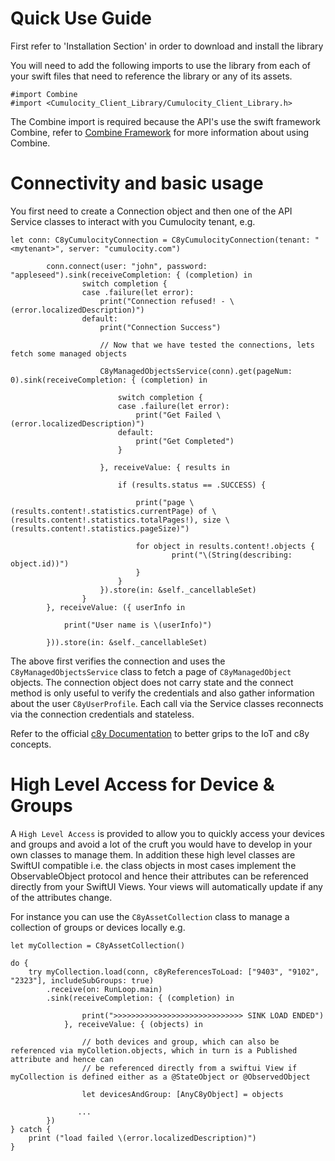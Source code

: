 # Quick Use Guide #

First refer to 'Installation Section' in order to download and install the library

You will need to add the following imports to use the library from each of your swift files
that need to reference the library or any of its assets.

```
#import Combine
#import <Cumulocity_Client_Library/Cumulocity_Client_Library.h>
```

The Combine import is required because the API's use the swift framework Combine, refer to [Combine Framework](https://developer.apple.com/documentation/combine) for more information about using Combine.

# Connectivity and basic usage #

You first need to create a Connection object and then one of the API Service classes to interact with you Cumulocity tenant, e.g.

```
let conn: C8yCumulocityConnection = C8yCumulocityConnection(tenant: "<mytenant>", server: "cumulocity.com")

        conn.connect(user: "john", password: "appleseed").sink(receiveCompletion: { (completion) in
                switch completion {
                case .failure(let error):
                    print("Connection refused! - \(error.localizedDescription)")
                default:
                    print("Connection Success")
                    
                    // Now that we have tested the connections, lets fetch some managed objects
                    
                    C8yManagedObjectsService(conn).get(pageNum: 0).sink(receiveCompletion: { (completion) in
                    
                        switch completion {
                        case .failure(let error):
                            print("Get Failed \(error.localizedDescription)")
                        default:
                            print("Get Completed")
                        }
                        
                    }, receiveValue: { results in
                    
                        if (results.status == .SUCCESS) {
                    
                            print("page \(results.content!.statistics.currentPage) of \(results.content!.statistics.totalPages!), size \(results.content!.statistics.pageSize)")
                    
                            for object in results.content!.objects {
                                    print("\(String(describing: object.id))")
                            }
                        }
                    }).store(in: &self._cancellableSet)
                }
        }, receiveValue: ({ userInfo in
            
            print("User name is \(userInfo)")
            
        })).store(in: &self._cancellableSet)
```

The above first verifies the connection and uses the `C8yManagedObjectsService` class to fetch a page of `C8yManagedObject` objects. The connection object does not carry state and
the connect method is only useful to verify the credentials and also gather information about the user `C8yUserProfile`. Each call via the Service classes reconnects via the connection
credentials and stateless.

Refer to the official [c8y Documentation](https://cumulocity.com/guides/about-doc/intro-documentation/) to better grips to the IoT and c8y concepts.

# High Level Access for Device & Groups #

A `High Level Access` is provided to allow you to quickly access your devices and groups and avoid a lot of the cruft you would have to develop in your own classes to manage them.
In addition these high level classes are SwiftUI compatible i.e. the class objects in most cases implement the ObservableObject protocol and hence their attributes can be referenced
directly from your SwiftUI Views. Your views will automatically update if any of the attributes change.

For instance you can use the `C8yAssetCollection` class to manage a collection of groups or devices locally
e.g.

```
let myCollection = C8yAssetCollection()

do {
    try myCollection.load(conn, c8yReferencesToLoad: ["9403", "9102", "2323"], includeSubGroups: true)
        .receive(on: RunLoop.main)
        .sink(receiveCompletion: { (completion) in
                
                print(">>>>>>>>>>>>>>>>>>>>>>>>>>>>> SINK LOAD ENDED")   
            }, receiveValue: { (objects) in
            
                // both devices and group, which can also be referenced via myColletion.objects, which in turn is a Published attribute and hence can 
                // be referenced directly from a swiftui View if myCollection is defined either as a @StateObject or @ObservedObject
                 
                let devicesAndGroup: [AnyC8yObject] = objects
               
               ...
        })
} catch {
    print ("load failed \(error.localizedDescription)")
}
        
```